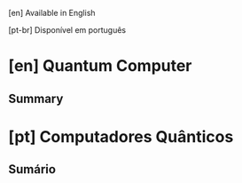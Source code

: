 
[en] Available in English

[pt-br] Disponível em português

# [en] Quantum Computer

## Summary

# [pt] Computadores Quânticos

## Sumário
